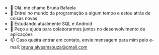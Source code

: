 - 👋 Olá, me chamo Bruna Rafaela
- 👀 Entrei no mundo da programação a algum tempo e estou atrás de coisas novas
- 🌱 Estudando atualmente SQL e Android
- 💞️ Peço a ajuda para colaborarmos juntos no desenvolvimento de aplicações
- 📫 Caso queira entrar em contato, envie mensagem para mim pelo e-mail: bruna.alvesmsouza@gmail.com

<!---
Bramsouza/Bramsouza is a ✨ special ✨ repository because its `README.md` (this file) appears on your GitHub profile.
You can click the Preview link to take a look at your changes.
--->
